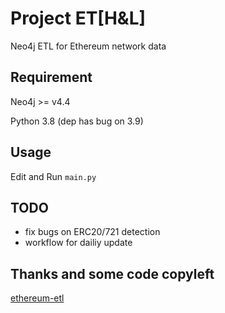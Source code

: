# Project ET[H&L]

Neo4j ETL for Ethereum network data

## Requirement

Neo4j >= v4.4

Python 3.8 (dep has bug on 3.9)

## Usage

Edit and Run `main.py`

## TODO

- fix bugs on ERC20/721 detection
- workflow for dailiy update

## Thanks and some code copyleft

[ethereum-etl](https://github.com/blockchain-etl/ethereum-etl)
